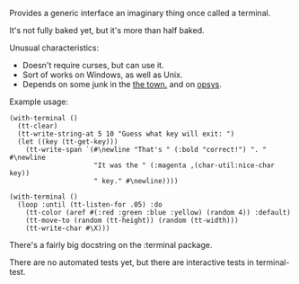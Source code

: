 Provides a generic interface an imaginary thing once called a terminal.

It's not fully baked yet, but it's more than half baked. 

Unusual characteristics:
- Doesn't require curses, but can use it.
- Sort of works on Windows, as well as Unix.
- Depends on some junk in the [the town.](https://github.com/nibbula/yew)
  and on [opsys](https://github.com/nibbula/opsys).

Example usage:

```
(with-terminal ()
  (tt-clear)
  (tt-write-string-at 5 10 "Guess what key will exit: ")
  (let ((key (tt-get-key)))
    (tt-write-span `(#\newline "That's " (:bold "correct!") ". " #\newline
                     "It was the " (:magenta ,(char-util:nice-char key))
                     " key." #\newline))))
```

```
(with-terminal ()
  (loop :until (tt-listen-for .05) :do
    (tt-color (aref #(:red :green :blue :yellow) (random 4)) :default)
    (tt-move-to (random (tt-height)) (random (tt-width)))
    (tt-write-char #\X)))
```

There's a fairly big docstring on the :terminal package.

There are no automated tests yet, but there are interactive tests in
terminal-test.
